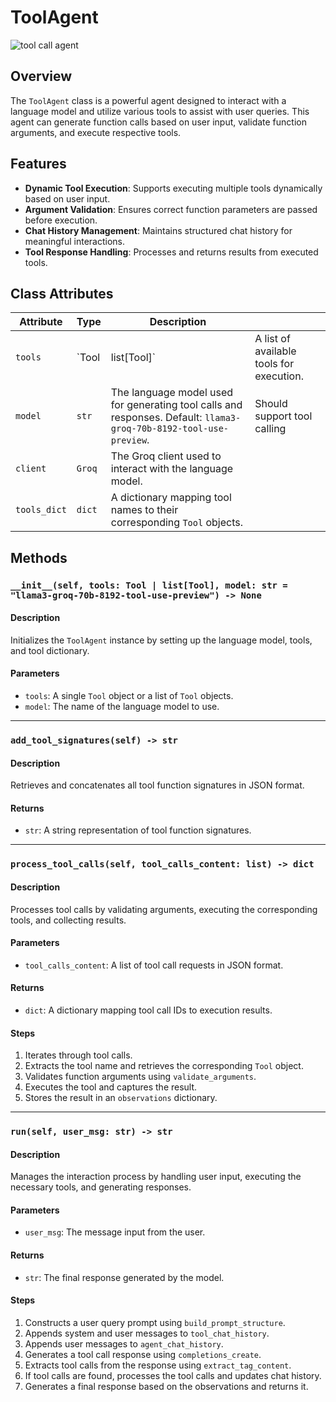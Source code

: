 # ToolAgent
![tool call agent](https://github.com/user-attachments/assets/e4548261-9379-42ae-85ec-fca88a31134b)

## Overview

The `ToolAgent` class is a powerful agent designed to interact with a language model and utilize various tools to assist with user queries. This agent can generate function calls based on user input, validate function arguments, and execute respective tools.

## Features

- **Dynamic Tool Execution**: Supports executing multiple tools dynamically based on user input.
- **Argument Validation**: Ensures correct function parameters are passed before execution.
- **Chat History Management**: Maintains structured chat history for meaningful interactions.
- **Tool Response Handling**: Processes and returns results from executed tools.

## Class Attributes

| Attribute    | Type   | Description                                                                                                        |                                          |
| ------------ | ------ | ------------------------------------------------------------------------------------------------------------------ | ---------------------------------------- |
| `tools`      | \`Tool | list[Tool]\`                                                                                                       | A list of available tools for execution. |
| `model`      | `str`  | The language model used for generating tool calls and responses. Default: `llama3-groq-70b-8192-tool-use-preview`. | Should support tool calling              |
| `client`     | `Groq` | The Groq client used to interact with the language model.                                                          |                                          |
| `tools_dict` | `dict` | A dictionary mapping tool names to their corresponding `Tool` objects.                                             |                                          |

## Methods

### `__init__(self, tools: Tool | list[Tool], model: str = "llama3-groq-70b-8192-tool-use-preview") -> None`

#### Description

Initializes the `ToolAgent` instance by setting up the language model, tools, and tool dictionary.

#### Parameters

- `tools`: A single `Tool` object or a list of `Tool` objects.
- `model`: The name of the language model to use.

---

### `add_tool_signatures(self) -> str`

#### Description

Retrieves and concatenates all tool function signatures in JSON format.

#### Returns

- `str`: A string representation of tool function signatures.

---

### `process_tool_calls(self, tool_calls_content: list) -> dict`

#### Description

Processes tool calls by validating arguments, executing the corresponding tools, and collecting results.

#### Parameters

- `tool_calls_content`: A list of tool call requests in JSON format.

#### Returns

- `dict`: A dictionary mapping tool call IDs to execution results.

#### Steps

1. Iterates through tool calls.
2. Extracts the tool name and retrieves the corresponding `Tool` object.
3. Validates function arguments using `validate_arguments`.
4. Executes the tool and captures the result.
5. Stores the result in an `observations` dictionary.

---

### `run(self, user_msg: str) -> str`

#### Description

Manages the interaction process by handling user input, executing the necessary tools, and generating responses.

#### Parameters

- `user_msg`: The message input from the user.

#### Returns

- `str`: The final response generated by the model.

#### Steps

1. Constructs a user query prompt using `build_prompt_structure`.
2. Appends system and user messages to `tool_chat_history`.
3. Appends user messages to `agent_chat_history`.
4. Generates a tool call response using `completions_create`.
5. Extracts tool calls from the response using `extract_tag_content`.
6. If tool calls are found, processes the tool calls and updates chat history.
7. Generates a final response based on the observations and returns it.


